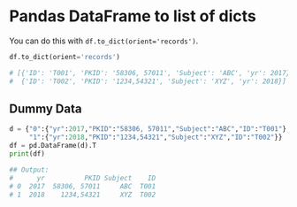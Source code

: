 # Pandas DataFrame to list of dicts

You can do this with `df.to_dict(orient='records')`.

```python
df.to_dict(orient='records')

# [{'ID': 'T001', 'PKID': '58306, 57011', 'Subject': 'ABC', 'yr': 2017},
#  {'ID': 'T002', 'PKID': '1234,54321', 'Subject': 'XYZ', 'yr': 2018}]
```

## Dummy Data

```python
d = {"0":{"yr":2017,"PKID":"58306, 57011","Subject":"ABC","ID":"T001"},
     "1":{"yr":2018,"PKID":"1234,54321","Subject":"XYZ","ID":"T002"}}
df = pd.DataFrame(d).T
print(df)

## Output:
#      yr          PKID Subject    ID
# 0  2017  58306, 57011     ABC  T001
# 1  2018    1234,54321     XYZ  T002
```
